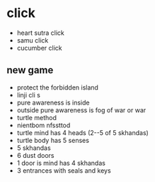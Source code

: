 # click

- heart sutra click
- samu click
- cucumber click

## new game 

- protect the forbidden island
- linji cli s 
- pure awareness is inside
- outside pure awareness is fog of war or war
- turtle method
- nientbom nfssttod
- turtle mind has 4 heads (2--5 of 5 skhandas)
- turtle body has 5 senses
- 5 skhandas
- 6 dust doors
- 1 door is mind has 4 skhandas
- 3 entrances with seals and keys
